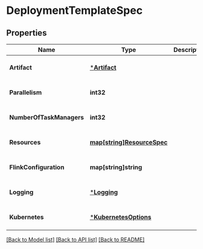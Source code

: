 # DeploymentTemplateSpec

## Properties
Name | Type | Description | Notes
------------ | ------------- | ------------- | -------------
**Artifact** | [***Artifact**](Artifact.md) |  | [optional] [default to null]
**Parallelism** | **int32** |  | [optional] [default to null]
**NumberOfTaskManagers** | **int32** |  | [optional] [default to null]
**Resources** | [**map[string]ResourceSpec**](ResourceSpec.md) |  | [optional] [default to null]
**FlinkConfiguration** | **map[string]string** |  | [optional] [default to null]
**Logging** | [***Logging**](Logging.md) |  | [optional] [default to null]
**Kubernetes** | [***KubernetesOptions**](KubernetesOptions.md) |  | [optional] [default to null]

[[Back to Model list]](../README.md#documentation-for-models) [[Back to API list]](../README.md#documentation-for-api-endpoints) [[Back to README]](../README.md)


